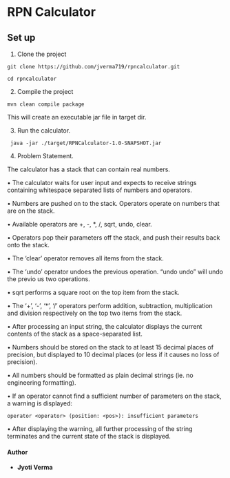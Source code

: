 # RPN Calculator

## Set up
1. Clone the project
```
git clone https://github.com/jverma719/rpncalculator.git

cd rpncalculator
```
2.  Compile the project
```
mvn clean compile package
```
This will create an executable jar file in target dir.

3. Run the calculator.
```
 java -jar ./target/RPNCalculator-1.0-SNAPSHOT.jar
```
4. Problem Statement.

The calculator has a stack that can contain real numbers.

• The calculator waits for user input and expects to receive strings containing whitespace separated lists of numbers and
operators.

• Numbers are pushed on to the stack. Operators operate on numbers that are on the stack.

• Available operators are +, -, *, /, sqrt, undo, clear.

• Operators pop their parameters off the stack, and push their results back onto the stack.

• The ‘clear’ operator removes all items from the stack.

• The ‘undo’ operator undoes the previous operation. “undo undo” will undo the previo us two operations.

• sqrt performs a square root on the top item from the stack.

• The ‘+’, ‘-’, ‘*’, ‘/’ operators perform addition, subtraction, multiplication and division respectively on the top two items from the stack.

• After processing an input string, the calculator displays the current contents of the stack as a space-separated list.

• Numbers should be stored on the stack to at least 15 decimal places of precision, but displayed to 10 decimal places (or less if it causes no loss of precision).

• All numbers should be formatted as plain decimal strings (ie. no engineering formatting).

• If an operator cannot find a sufficient number of parameters on the stack, a warning is displayed:
```
operator <operator> (position: <pos>): insufficient parameters
```
• After displaying the warning, all further processing of the string terminates and the current state of the stack is displayed.

#### Author
* **Jyoti Verma**

